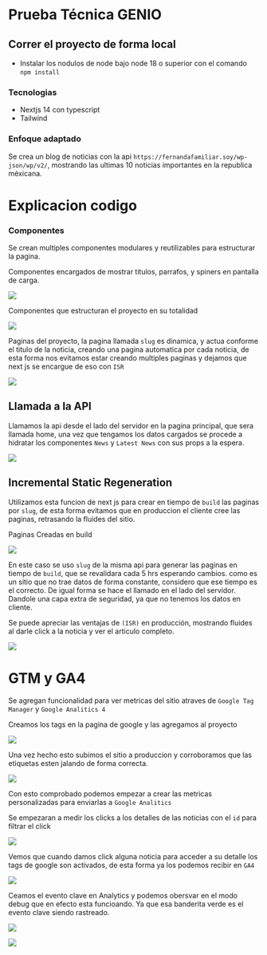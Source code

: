 # Prueba Técnica GENIO


## Correr el proyecto de forma local 

 * Instalar los nodulos de node bajo node 18 o superior con el comando `npm install`

 ### Tecnologias

 * Nextjs 14 con typescript
 * Tailwind
 
 ### Enfoque adaptado

Se crea un blog de noticias con la api `https://fernandafamiliar.soy/wp-json/wp/v2/`, mostrando las ultimas 10 noticias importantes en la republica méxicana.

# Explicacion codigo 

### Componentes

Se crean multiples componentes modulares y reutilizables para estructurar la pagina. 

Componentes encargados de mostrar titulos, parrafos, y spiners en pantalla de carga.

![](capPantalla/1.png)

Componentes que estructuran el proyecto en su totalidad

![](capPantalla/2.png)

Paginas del proyecto, la pagina llamada `slug` es dinamica, y actua conforme el titulo de la noticia, creando una pagina automatica por cada noticia, de esta forma nos evitamos estar creando multiples paginas y dejamos que next js se encargue de eso con `ISR` 

![](capPantalla/3.png)

## Llamada a la API

Llamamos la api desde el lado del servidor en la pagina principal, que sera llamada home,
una vez que tengamos los datos cargados se procede a hidratar los componentes `News` y `Latest News` con sus props a la espera.

![](capPantalla/4.png)

## Incremental Static Regeneration

Utilizamos esta funcion de next js para crear en tiempo de `build` las paginas por `slug`, de esta forma evitamos que en produccion el cliente cree las paginas, retrasando la fluides del sitio.

Paginas Creadas en build

![](capPantalla/7.png)


En este caso se uso `slug` de la misma api para generar las paginas en tiempo de `build`, 
que se revalidara cada 5 hrs esperando cambios. como es un sitio que no trae datos de forma constante, considero que ese tiempo es el correcto. De igual forma se hace el llamado en el lado del servidor. Dandole una capa extra de seguridad, ya que no tenemos los datos en cliente. 

Se puede apreciar las ventajas de `(ISR)` en producción, mostrando fluides al darle click a la noticia y ver el articulo completo.

![](capPantalla/6.png)


# GTM y GA4

Se agregan funcionalidad para ver metricas del sitio atraves de `Google Tag Manager` y `Google Analitics 4`

Creamos los tags en la pagina de google y las agregamos al proyecto 

![](capPantalla/8.png)

Una vez hecho esto subimos el sitio a produccion y corroboramos que las etiquetas esten jalando de forma correcta. 

![](capPantalla/9.png)

Con esto comprobado podemos empezar a crear las metricas personalizadas para enviarlas a `Google Analitics`

Se empezaran a medir los clicks a los detalles de las noticias con el `id` para filtrar el click 

![](capPantalla/10.png)

Vemos que cuando damos click  alguna noticia para acceder a su detalle los tags de google son activados, de esta forma ya los podemos recibir en `GA4` 

![](capPantalla/11.png)

Ceamos el evento clave en Analytics y podemos obersvar en el modo debug que en efecto esta funcioando. Ya que esa banderita verde es el evento clave siendo rastreado. 

![](capPantalla/12.png)

![](capPantalla/13.png)











